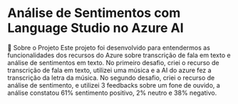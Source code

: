 # Análise de Sentimentos com Language Studio no Azure AI

📌 Sobre o Projeto
Este projeto foi desenvolvido para entendermos as funcionalidades dos recursos do Azure sobre transcrição de fala em texto e análise de sentimentos em texto. 
No primeiro desafio, criei o recurso de transcrição de fala em texto, utilizei uma música e a AI do azure fez a transcrição da letra da música.
No segundo desafio, criei o recurso de análise de sentimento, e utilizei 3 feedbacks sobre um fone de ouvido, a análise constatou 61% sentimento positivo, 2% neutro e 38% negativo.
